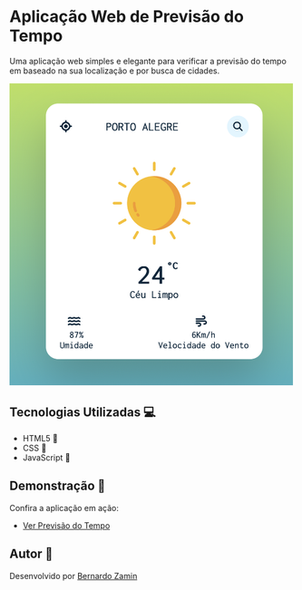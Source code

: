 # Aplicação Web de Previsão do Tempo

Uma aplicação web simples e elegante para verificar a previsão do tempo em baseado na sua localização e por busca de cidades.

<img src="tela.png" alt="Aplicação Web de Previsão do Tempo" width="500">

## Tecnologias Utilizadas :computer:

- HTML5 :orange_book:
- CSS :art:
- JavaScript :yellow_heart:

## Demonstração :link:

Confira a aplicação em ação:
- [Ver Previsão do Tempo](https://bernardo-zamin.github.io/Previsao-do-Tempo/)

## Autor :bust_in_silhouette:

Desenvolvido por [Bernardo Zamin](https://github.com/Bernardo-Zamin)
